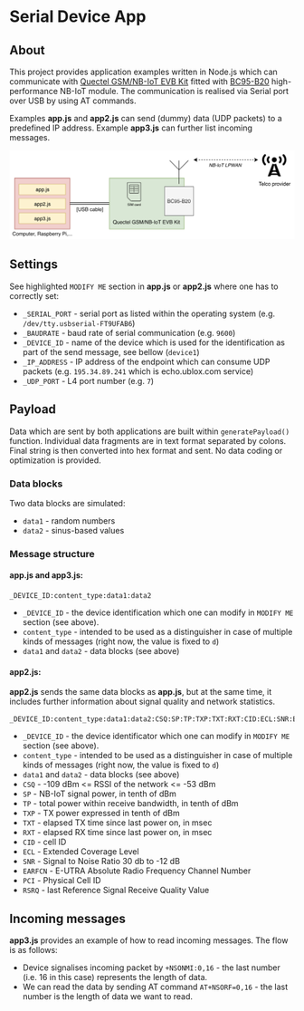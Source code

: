 # Serial Device App
## About
This project provides application examples written in Node.js which can communicate with [Quectel GSM/NB-IoT EVB Kit](https://www.quectel.com/product/gsmevb.htm) fitted with [BC95-B20](https://www.quectel.com/product/bc95.htm) high-performance NB-IoT module. The communication is realised via Serial port over USB by using AT commands.

Examples **app.js** and **app2.js** can send (dummy) data (UDP packets) to a predefined IP address. Example **app3.js** can further list incoming messages.

![Overview](/doc_images/arch.png)

## Settings
See highlighted `MODIFY ME` section in **app.js** or **app2.js** where one has to correctly set: 
* `_SERIAL_PORT` - serial port as listed within the operating system (e.g. `/dev/tty.usbserial-FT9UFAB6`)
* `_BAUDRATE` - baud rate of serial communication (e.g. `9600`)
* `_DEVICE_ID` - name of the device which is used for the identification as part of the send message, see bellow (`device1`)
* `_IP_ADDRESS` - IP address of the endpoint which can consume UDP packets (e.g. `195.34.89.241` which is echo.ublox.com service)
* `_UDP_PORT` -  L4 port number (e.g. `7`)

## Payload 
Data which are sent by both applications are built within `generatePayload()` function. Individual data fragments are in text format separated by colons. Final string is then converted into hex format and sent. No data coding or optimization is provided.

### Data blocks
Two data blocks are simulated:
* `data1` - random numbers 
* `data2` - sinus-based values

### Message structure
#### app.js and app3.js:
```
_DEVICE_ID:content_type:data1:data2
```
* `_DEVICE_ID` - the device identification which one can modify in `MODIFY ME` section (see above). 
* `content_type` - intended to be used as a distinguisher in case of multiple kinds of messages (right now, the value is fixed to `d`)
* `data1` and `data2` - data blocks (see above)

#### app2.js:
**app2.js** sends the same data blocks as **app.js**, but at the same time, it includes further information about signal quality and network statistics.
```
_DEVICE_ID:content_type:data1:data2:CSQ:SP:TP:TXP:TXT:RXT:CID:ECL:SNR:EARFCN:PCI:RSRQ
```
* `_DEVICE_ID` - the device identificator which one can modify in `MODIFY ME` section (see above). 
* `content_type` - intended to be used as a distinguisher in case of multiple kinds of messages (right now, the value is fixed to `d`)
* `data1` and `data2` - data blocks (see above)
* `CSQ` - -109 dBm <= RSSI of the network <= -53 dBm 
* `SP` - NB-IoT signal power, in tenth of dBm
* `TP` - total power within receive bandwidth, in tenth of dBm
* `TXP` - TX power expressed in tenth of dBm
* `TXT` - elapsed TX time since last power on, in msec
* `RXT` - elapsed RX time since last power on, in msec 
* `CID` - cell ID
* `ECL` - Extended Coverage Level
* `SNR` - Signal to Noise Ratio 30 db to -12 dB
* `EARFCN` - E-UTRA Absolute Radio Frequency Channel Number 
* `PCI` - Physical Cell ID
* `RSRQ` - last Reference Signal Receive Quality Value


## Incoming messages

**app3.js** provides an example of how to read incoming messages. The flow is as follows: 
* Device signalises incoming packet by `+NSONMI:0,16` - the last number (i.e. 16 in this case) represents the length of data.
* We can read the data by sending AT command `AT+NSORF=0,16` - the last number is the length of data we want to read.

